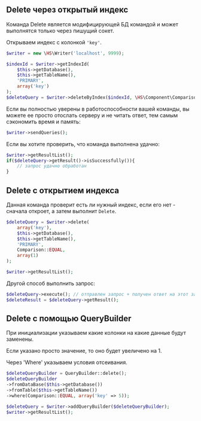 Delete через открытый индекс
------------
Команда Delete является модифицирующей БД командой и может выполнятся только через пишущий сокет.

Открываем индекс с колонкой `'key'`.
```php
$writer = new \HS\Writer('localhost', 9999);

$indexId = $writer->getIndexId(
    $this->getDatabase(),
    $this->getTableName(),
    'PRIMARY',
    array('key')
);
$deleteQuery = $writer->deleteByIndex($indexId, \HS\Component\Comparison::EQUAL, array(3));
```
Если вы полностью уверены в работоспособности вашей команды, вы можете ее просто отослать серверу и не читать ответ, тем самым сэкономить время и память:
```php
$writer->sendQueries();
```
Если вы хотите проверить, что команда выполнена удачно:
```php
$writer->getResultList();
if($deleteQuery->getResult()->isSuccessfully()){
    // запрос удачно обработан
}
```
Delete с открытием индекса
------------
Данная команда проверит есть ли нужный индекс, если его нет - сначала откроет, а затем выполнит `Delete`.

```php
$deleteQuery = $writer->delete(
    array('key'),
    $this->getDatabase(),
    $this->getTableName(),
    'PRIMARY',
    Comparison::EQUAL,
    array(1)
);

$writer->getResultList();
```
Другой способ выполнить запрос:
```php
$deleteQuery->execute(); // отправлен запрос + получен ответ на этот запрос + все, что было в очереди на отправку
$deleteResult = $deleteQuery->getResult();
```


Delete c помощью QueryBuilder
------------
При инициализации указываем какие колонки на какие данные будут заменены.

Если указано просто значение, то оно будет увеличено на 1.

Через 'Where' указываем условия отсеивания.
```php
$deleteQueryBuilder = QueryBuilder::delete();
$deleteQueryBuilder
->fromDataBase($this->getDatabase())
->fromTable($this->getTableName())
->where(Comparison::EQUAL, array('key' => 5));

$deleteQuery = $writer->addQueryBuilder($deleteQueryBuilder);
$writer->getResultList();
```